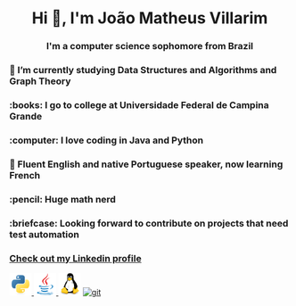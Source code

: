 <h1 align="center">Hi 👋, I'm João Matheus Villarim</h1>
<h3 align="center">I'm a computer science sophomore from Brazil</h3>

<h3 align="left">🔭 I’m currently studying Data Structures and Algorithms and Graph Theory</h3>
<h3 align="left">:books: I go to college at Universidade Federal de Campina Grande</h3>
<h3 align="left">:computer: I love coding in Java and Python</h3>
<h3 align="left">💬 Fluent English and native Portuguese speaker, now learning French</h3>
<h3 align="left">:pencil: Huge math nerd</h3>
<h3 align="left">:briefcase: Looking forward to contribute on projects that need test automation</h3>
<a href="https://www.linkedin.com/in/joaomatheusvillarim/" target="_blank"> <h3 align="left"> Check out my Linkedin profile</h3> </a>
<p align="left">
</p>

<p align="left">
	<a href="https://www.python.org" target="_blank" rel="noreferrer"> <img src="https://raw.githubusercontent.com/devicons/devicon/master/icons/python/python-original.svg" alt="python" width="40" height="40"/> </a>
	<a href="https://www.java.com" target="_blank" rel="noreferrer"> <img src="https://raw.githubusercontent.com/devicons/devicon/master/icons/java/java-original.svg" alt="java" width="40" height="40"/> </a>
	<a href="https://www.linux.org/" target="_blank" rel="noreferrer"> <img src="https://raw.githubusercontent.com/devicons/devicon/master/icons/linux/linux-original.svg" alt="linux" width="40" height="40"/></a>
	<a href="https://git-scm.com/" target="_blank" rel="noreferrer"> <img src="https://www.vectorlogo.zone/logos/git-scm/git-scm-icon.svg" alt="git" width="40" height="40"/> </a>
	
</p>
